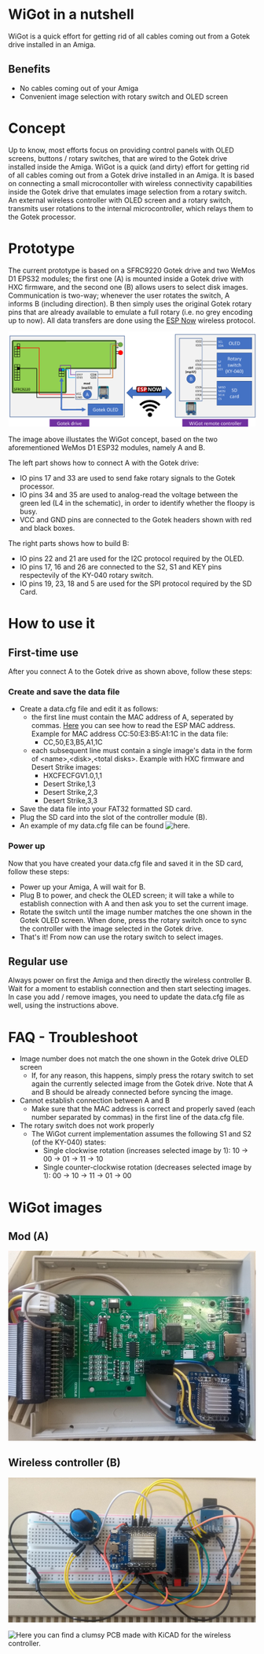 # WiGot in a nutshell
WiGot is a quick effort for getting rid of all cables coming out from a Gotek drive installed in an Amiga. 
## Benefits
* No cables coming out of your Amiga
* Convenient image selection with rotary switch and OLED screen
 
 # Concept 
Up to know, most efforts focus on providing control panels with OLED screens, buttons / rotary switches, that are wired to the Gotek drive installed inside the Amiga. WiGot is a quick (and dirty) effort for getting rid of all cables coming out from a Gotek drive installed in an Amiga. It is based on connecting a small microcontoller with wireless connectivity capabilities inside the Gotek drive that emulates image selection from a rotary switch. An external wireless controller with OLED screen and a rotary switch, transmits user rotations to the internal microcontroller, which relays them to the Gotek processor.  
 
 # Prototype
 The current prototype is based on a SFRC9220 Gotek drive and two WeMos D1 EPS32 modules; the first one (A) is mounted inside a Gotek drive with HXC firmware, and the second one (B) allows users to select disk images. Communication is two-way; whenever the user rotates the switch, A informs B (including direction). B then simply uses the original Gotek rotary pins that are already available to emulate a full rotary (i.e. no grey encoding up to now). All data transfers are done using the [ESP Now](https://docs.espressif.com/projects/esp-idf/en/latest/esp32/api-reference/network/esp_now.html) wireless protocol.
 
![Concept](/images/concept.png)

The image above illustates the WiGot concept, based on the two aforementioned WeMos D1 ESP32 modules, namely A and B. 

The left part shows how to connect A with the Gotek drive: 

* IO pins 17 and 33 are used to send fake rotary signals to the Gotek processor. 
* IO pins 34 and 35 are used to analog-read the voltage between the green led (L4 in the schematic), in order to identify whether the floopy is busy.
* VCC and GND pins are connected to the Gotek headers shown with red and black boxes.

The right parts shows how to build B:
* IO pins 22 and 21 are used for the I2C protocol required by the OLED.
* IO pins 17, 16 and 26 are connected to the S2, S1 and KEY pins respectevily of the KY-040 rotary switch.
* IO pins 19, 23, 18 and 5 are used for the SPI protocol required by the SD Card.

# How to use it
## First-time use
After you connect A to the Gotek drive as shown above, follow these steps:
### Create and save the data file
* Create a data.cfg file and edit it as follows:
    * the first line must contain the MAC address of A, seperated by commas. [Here](https://randomnerdtutorials.com/get-change-esp32-esp8266-mac-address-arduino/) you can see how to read the ESP MAC address. Example for MAC address CC:50:E3:B5:A1:1C in the data file:
        * CC,50,E3,B5,A1,1C 
    * each subsequent line must contain a single image's data in the form of &lt;name&gt;,&lt;disk&gt;,&lt;total disks&gt;. Example with HXC firmware and Desert Strike images: 
        * HXCFECFGV1.0,1,1
        * Desert Strike,1,3
        * Desert Strike,2,3
        * Desert Strike,3,3
* Save the data file into your FAT32 formatted SD card.
* Plug the SD card into the slot of the controller module (B).
* An example of my data.cfg file can be found ![here](/gotek_ctrl/data/data.cfg).
### Power up
Now that you have created your data.cfg file and saved it in the SD card, follow these steps:
* Power up your Amiga, A will wait for B.
* Plug B to power, and check the OLED screen; it will take a while to establish connection with A and then ask you to set the current image.
* Rotate the switch until the image number matches the one shown in the Gotek OLED screen. When done, press the rotary switch once to sync the controller with the image selected in the Gotek drive.
* That's it! From now can use the rotary switch to select images.
## Regular use
Always power on first the Amiga and then directly the wireless controller B. Wait for a moment to establish connection and then start selecting images. In case you add / remove images, you need to update the data.cfg file as well, using the instructions above.

# FAQ - Troubleshoot
* Image number does not match the one shown in the Gotek drive OLED screen
  * If, for any reason, this happens, simply press the rotary switch to set again the currently selected image from the Gotek drive. Note that A and B should be already connected before syncing the image.
* Cannot establish connection between A and B
  * Make sure that the MAC address is correct and properly saved (each number separated by commas) in the first line of the data.cfg file.
* The rotary switch does not work properly
  * The WiGot current implementation assumes the following S1 and S2 (of the KY-040) states:
    * Single clockwise rotation (increases selected image by 1): 10 → 00 → 01 → 11 → 10
    * Single counter-clockwise rotation (decreases selected image by 1): 00 → 10 → 11 → 01 → 00  
 
# WiGot images

## Mod (A)

![Gotek mod](/images/gotek_mod.jpg)

## Wireless controller (B)

![Wireless controller](/images/wireless_controller.jpg)

![Here](/gotek_ctrl/pcb) you can find a clumsy PCB made with KiCAD for the wireless controller.


